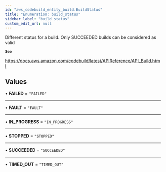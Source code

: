 ```yaml
---
id: "aws_codebuild_entity_build.BuildStatus"
title: "Enumeration: build_status"
sidebar_label: "build_status"
custom_edit_url: null
---
```


Different status for a build. Only SUCCEEDED builds can be considered as valid

**`See`**

https://docs.aws.amazon.com/codebuild/latest/APIReference/API_Build.html

## Values

• **FAILED** = ``"FAILED"``

___

• **FAULT** = ``"FAULT"``

___

• **IN\_PROGRESS** = ``"IN_PROGRESS"``

___

• **STOPPED** = ``"STOPPED"``

___

• **SUCCEEDED** = ``"SUCCEEDED"``

___

• **TIMED\_OUT** = ``"TIMED_OUT"``
